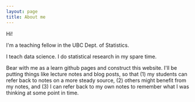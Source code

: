 ```yaml
---
layout: page
title: About me
---
```


Hi!

I'm a teaching fellow in the UBC Dept. of Statistics.

I teach data science. I do statistical research in my spare time.

Bear with me as a learn github pages and construct this website. I'll be putting things like lecture notes and blog posts, so that (1) my students can refer back to notes on a more steady source, (2) others might benefit from my notes, and (3) I can refer back to my own notes to remember what I was thinking at some point in time.
